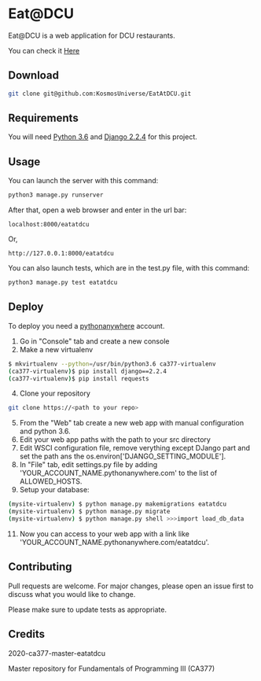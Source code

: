 # Eat@DCU

Eat@DCU is a web application for DCU restaurants.

You can check it [Here](http://ducrett2.pythonanywhere.com/eatatdcu/)

## Download

```bash
git clone git@github.com:KosmosUniverse/EatAtDCU.git
```

## Requirements

You will need [Python 3.6](https://www.python.org/downloads/) and [Django 2.2.4](https://www.djangoproject.com/download/) for this project.


## Usage

You can launch the server with this command:

```bash
python3 manage.py runserver
```

After that, open a web browser and enter in the url bar:
```
localhost:8000/eatatdcu
```
Or,
```
http://127.0.0.1:8000/eatatdcu
```

You can also launch tests, which are in the test.py file, with this command:
```bash
python3 manage.py test eatatdcu
```

## Deploy

To deploy you need a [pythonanywhere](https://www.pythonanywhere.com) account.

1. Go in "Console" tab and create a new console
2. Make a new virtualenv
```bash
$ mkvirtualenv --python=/usr/bin/python3.6 ca377-virtualenv
(ca377-virtualenv)$ pip install django==2.2.4
(ca377-virtualenv)$ pip install requests
```
4. Clone your repository
```bash
git clone https://<path to your repo>
```
5. From the "Web" tab create a new web app with manual configuration and python 3.6.
6. Edit your web app paths with the path to your src directory
7. Edit WSCI configuration file, remove verything except DJango part and set the path ans the os.environ['DJANGO_SETTING_MODULE'].
8. In "File" tab, edit settings.py file by adding 'YOUR_ACCOUNT_NAME.pythonanywhere.com' to the list of ALLOWED_HOSTS.
9. Setup your database:
```bash
(mysite-virtualenv) $ python manage.py makemigrations eatatdcu
(mysite-virtualenv) $ python manage.py migrate 
(mysite-virtualenv) $ python manage.py shell >>>import load_db_data
```
11. Now you can access to your web app with a link like 'YOUR_ACCOUNT_NAME.pythonanywhere.com/eatatdcu'.

## Contributing
Pull requests are welcome. For major changes, please open an issue first to discuss what you would like to change.

Please make sure to update tests as appropriate.

## Credits

2020-ca377-master-eatatdcu

Master repository for Fundamentals of Programming III (CA377)
